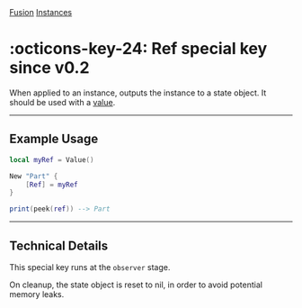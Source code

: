 <nav class="fusiondoc-api-breadcrumbs">
	<a href="../..">Fusion</a>
	<a href="..">Instances</a>
</nav>

<h1 class="fusiondoc-api-header" markdown>
	<span class="fusiondoc-api-icon" markdown>:octicons-key-24:</span>
	<span class="fusiondoc-api-name">Ref</span>
	<span class="fusiondoc-api-pills">
		<span class="fusiondoc-api-pill-type">special key</span>
		<span class="fusiondoc-api-pill-since">since v0.2</span>
	</span>
</h1>

When applied to an instance, outputs the instance to a state object. It should
be used with a [value](../state/value.md).

-----

## Example Usage

```Lua
local myRef = Value()

New "Part" {
    [Ref] = myRef
}

print(peek(ref)) --> Part
```

-----

## Technical Details

This special key runs at the `observer` stage.

On cleanup, the state object is reset to nil, in order to avoid potential
memory leaks.

